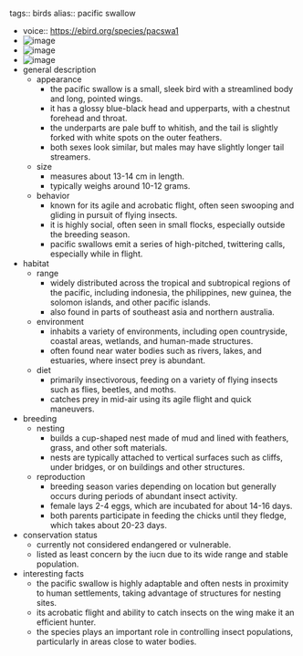 tags:: birds
alias:: pacific swallow

- voice:: https://ebird.org/species/pacswa1
- ![image](https://ipfs.io/ipfs/QmTqh4wN2dt8XSW6szbizCzUQqBDUkYGLe2m8Kahycf2NM)
- ![image](https://ipfs.io/ipfs/QmWTFALLfp1Qr8Uq8AbqfPCPHpf5bNdMW3uJABSyzLyHvV)
- ![image](https://ipfs.io/ipfs/QmSFgGcAn62VwUTbnLW2PdGWf2UTVwUz5scdZcnS3MmFtB)
- general description
	- appearance
		- the pacific swallow is a small, sleek bird with a streamlined body and long, pointed wings.
		- it has a glossy blue-black head and upperparts, with a chestnut forehead and throat.
		- the underparts are pale buff to whitish, and the tail is slightly forked with white spots on the outer feathers.
		- both sexes look similar, but males may have slightly longer tail streamers.
	- size
		- measures about 13-14 cm in length.
		- typically weighs around 10-12 grams.
	- behavior
		- known for its agile and acrobatic flight, often seen swooping and gliding in pursuit of flying insects.
		- it is highly social, often seen in small flocks, especially outside the breeding season.
		- pacific swallows emit a series of high-pitched, twittering calls, especially while in flight.
- habitat
	- range
		- widely distributed across the tropical and subtropical regions of the pacific, including indonesia, the philippines, new guinea, the solomon islands, and other pacific islands.
		- also found in parts of southeast asia and northern australia.
	- environment
		- inhabits a variety of environments, including open countryside, coastal areas, wetlands, and human-made structures.
		- often found near water bodies such as rivers, lakes, and estuaries, where insect prey is abundant.
	- diet
		- primarily insectivorous, feeding on a variety of flying insects such as flies, beetles, and moths.
		- catches prey in mid-air using its agile flight and quick maneuvers.
- breeding
	- nesting
		- builds a cup-shaped nest made of mud and lined with feathers, grass, and other soft materials.
		- nests are typically attached to vertical surfaces such as cliffs, under bridges, or on buildings and other structures.
	- reproduction
		- breeding season varies depending on location but generally occurs during periods of abundant insect activity.
		- female lays 2-4 eggs, which are incubated for about 14-16 days.
		- both parents participate in feeding the chicks until they fledge, which takes about 20-23 days.
- conservation status
	- currently not considered endangered or vulnerable.
	- listed as least concern by the iucn due to its wide range and stable population.
- interesting facts
	- the pacific swallow is highly adaptable and often nests in proximity to human settlements, taking advantage of structures for nesting sites.
	- its acrobatic flight and ability to catch insects on the wing make it an efficient hunter.
	- the species plays an important role in controlling insect populations, particularly in areas close to water bodies.